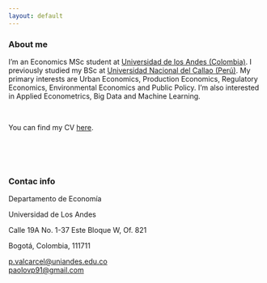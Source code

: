 ```yaml
---
layout: default
---
```



### About me

I’m an Economics MSc student at [Universidad de los Andes (Colombia)](https://economia.uniandes.edu.co/). I previously studied my BSc at [Universidad Nacional del Callao (Perú)](https://fce.unac.edu.pe/). My primary interests are  Urban Economics, Production Economics, Regulatory Economics, Environmental Economics and Public Policy. I’m also interested in Applied Econometrics, Big Data and Machine Learning.

<br>

You can find my CV <a href="https://paolovalcarcel.github.io/Documents/CV_Paolo_Valcarcel.pdf">here</a>.

<br>
<br>
<br>

### Contac info

<i class="fa fa-home"></i>  Departamento de Economía

Universidad de Los Andes

Calle 19A No.  1-37 Este Bloque W, Of. 821

Bogotá, Colombia, 111711


<i class="fa fa-envelope"></i> p.valcarcel@uniandes.edu.co <br>
<i class="fa fa-envelope"></i> paolovp91@gmail.com

<br>
<br>
